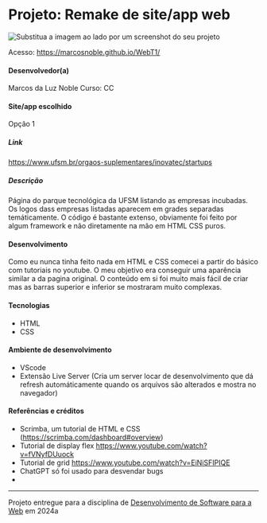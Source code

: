 # Projeto: Remake de site/app web
![Substitua a imagem ao lado por um screenshot do seu projeto](https://i.imgur.com/AaweuQ5.png)

Acesso: https://marcosnoble.github.io/WebT1/


#### Desenvolvedor(a)
Marcos da Luz Noble
Curso: CC

#### Site/app escolhido
Opção 1

##### Link
https://www.ufsm.br/orgaos-suplementares/inovatec/startups

##### Descrição
Página do parque tecnológica da UFSM listando as empresas incubadas. 
Os logos dass empresas listadas aparecem em grades separadas temáticamente. 
O código é bastante extenso, obviamente foi feito por algum framework e não diretamente na mão em HTML CSS puros.

#### Desenvolvimento

Como eu nunca tinha feito nada em HTML e CSS comecei a partir do básico com tutoriais no youtube.
O meu objetivo era conseguir uma aparência similar a da pagina original. O conteúdo em si foi muito mais fácil de criar mas as barras superior e inferior se mostraram muito complexas.

#### Tecnologias

- HTML    
- CSS

#### Ambiente de desenvolvimento

- VScode
- Extensão Live Server (Cria um server locar de desenvolvimento que dá refresh automáticamente quando os arquivos são alterados e mostra no navegador)

#### Referências e créditos

- Scrimba, um tutorial de HTML e CSS (https://scrimba.com/dashboard#overview)
- Tutorial de display flex https://www.youtube.com/watch?v=fVNyfDUuock
- Tutorial de grid https://www.youtube.com/watch?v=EiNiSFIPIQE
- ChatGPT só foi usado para desvendar bugs
- 
---
Projeto entregue para a disciplina de [Desenvolvimento de Software para a Web](http://github.com/andreainfufsm/elc1090-2024a) em 2024a
